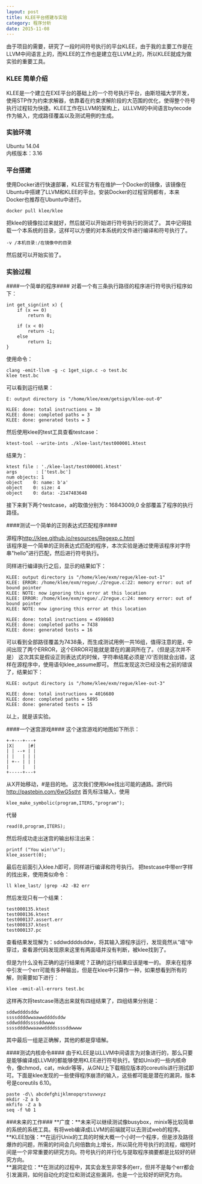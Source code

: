 ```yaml
---
layout: post
title: KLEE平台搭建与实验
category: 程序分析
date: 2015-11-08
---
```

由于项目的需要，研究了一段时间符号执行的平台KLEE，由于我的主要工作是在LLVM中间语言上的，而KLEE的工作也是建立在LLVM上的，所以KLEE就成为做实验的重要工具。

### KLEE 简单介绍 ###

KLEE是一个建立在EXE平台的基础上的一个符号执行平台，由斯坦福大学开发，使用STP作为约束求解器，依靠着在约束求解阶段的大范围的优化，使得整个符号执行过程较为快捷。KLEE工作在LLVM的架构上，以LLVM的中间语言bytecode作为输入，完成路径覆盖以及测试用例的生成。

### 实验环境 ###

Ubuntu 14.04  
内核版本：3.16

### 平台搭建 ###

使用Docker进行快速部署，KLEE官方有在维护一个Docker的镜像，该镜像在Ubuntu中搭建了LLVM和KLEE的平台。安装Docker的过程官网都有，本来Docker也推荐在Ubuntu中进行。  

	docker pull klee/klee

把klee的镜像拉过来就好，然后就可以开始进行符号执行的测试了。
其中记得挂载一个本系统的目录，这样可以方便的对本系统的文件进行编译和符号执行了。

	-v /本机目录:/在镜像中的目录

然后就可以开始实验了。

### 实验过程 ###

####一个简单的程序####
对着一个有三条执行路径的程序进行符号执行程序如下：

	int get_sign(int x) {
		if (x == 0)
			return 0;

	  	if (x < 0)
			return -1;
		else 
			return 1;
	}

使用命令：

	clang -emit-llvm -g -c 1get_sign.c -o test.bc
	klee test.bc 

可以看到运行结果：

	E: output directory is "/home/klee/exm/getsign/klee-out-0"

	KLEE: done: total instructions = 30
	KLEE: done: completed paths = 3
	KLEE: done: generated tests = 3

然后使用klee的test工具查看testcase：

	ktest-tool --write-ints ./klee-last/test000001.ktest 

结果为：

	ktest file : './klee-last/test000001.ktest'
	args       : ['test.bc']
	num objects: 1
	object    0: name: b'a'
	object    0: size: 4
	object    0: data: -2147483648

接下来剩下两个testcase，a的取值分别为：16843009,0
全部覆盖了程序的执行路径。

####测试一个简单的正则表达式匹配程序####

源程序<http://klee.github.io/resources/Regexp.c.html>  
该程序是一个简单的正则表达式匹配的程序，本次实验是通过使用该程序对字符串"hello"进行匹配，然后进行符号执行。

同样进行编译执行之后，显示的结果如下：

	KLEE: output directory is "/home/klee/exm/regue/klee-out-1"
	KLEE: ERROR: /home/klee/exm/regue/./2regue.c:22: memory error: out of bound pointer
	KLEE: NOTE: now ignoring this error at this location
	KLEE: ERROR: /home/klee/exm/regue/./2regue.c:24: memory error: out of bound pointer
	KLEE: NOTE: now ignoring this error at this location

	KLEE: done: total instructions = 4598603
	KLEE: done: completed paths = 7438
	KLEE: done: generated tests = 16

可以看到全部路径覆盖为7438条，而生成测试用例一共16组，值得注意的是，中间出现了两个ERROR，这个ERROR可能就是潜在的漏洞所在了。（但是这次并不是）
这次其实是假设正则表达式的时候，字符串结尾必须是'/0'否则就会出错，这样在源程序中，使用语句klee_assume即可。
然后发现这次已经没有之前的错误了，结果如下：

	KLEE: output directory is "/home/klee/exm/regue/klee-out-3"

	KLEE: done: total instructions = 4016680
	KLEE: done: completed paths = 5895
	KLEE: done: generated tests = 15

以上，就是该实验。

####一个迷宫游戏####
这个迷宫游戏的地图如下所示：

	+-+---+---+
	|X|     |#|
	| | --+ | |
	| |   | | |
	| +-- | | |
	|     |   |
	+-----+---+

从X开始移动，#是目的地。
这次我们使用klee找出可能的通路。源代码<http://pastebin.com/6wG5stht>
首先标注输入，使用

	klee_make_symbolic(program,ITERS,"program");

代替

	read(0,program,ITERS);

然后将成功走出迷宫的输出标注出来：

	printf ("You win!\n");
	klee_assert(0);

最后在前面引入klee.h即可，同样进行编译和符号执行。
把testcase中带err字样的找出来，使用类似命令：

	ll klee_last/ |grep -A2 -B2 err

然后发现只有一个结果：

	test000135.ktest
	test000136.ktest
	test000137.assert.err
	test000137.ktest
	test000137.pc

查看结果发现解为：sddwddddsddw，将其输入源程序运行，发现竟然从”墙“中穿过，查看源代码发现原来这里有两面墙并没有判断，被klee找到了。

但是为什么没有正确的运行结果呢？正确的运行结果应该是唯一的。
原来在程序中引发一个err可能有多种输出，但是在klee中只算作一种，如果想看到所有的解，则需要如下进行：

	klee -emit-all-errors test.bc

这样再次将testcase筛选出来就有四组结果了，四组结果分别是：

	sddwddddsddw
	ssssddddwwaawwddddsddw
	sddwddddssssddwwww
	ssssddddwwaawwddddssssddwwww

其中最后一组是正确解，其他的都是穿墙解。

####测试内核命令####
由于KLEE是以LLVM中间语言为对象进行的，那么只要是能够编译成LLVM的都能够使用KLEE进行符号执行。譬如Unix的一些内核命令，像chmod，cat，mkdir等等，从GNU上下载相应版本的coreutils进行测试即可。下面是klee发现的一些使得程序崩溃的输入，这些都可能是潜在的漏洞，版本号是coreutils 6.10。

	paste -d\\ abcdefghijklmnopqrstuvwxyz
	mkdir -Z a b
	mkfifo -Z a b
	seq -f %0 1

###未来的工作###
**广度：**未来可以继续测试像busybox，minix等比较简单的系统的系统工具。有将web编译成LLVM的前端就可以去测试web的程序。  
**KLEE加强：**在运行Unix的工具的时候大概一个小时一个程序，但是涉及路径爆炸的问题，所需的时间会几何倍数向上增长，所以简化符号执行的流程，缩短时间是一个非常重要的研究方向。符号执行的并行化与提取程序摘要都是比较好的研究方向。  
**漏洞定位：**在测试的过程中，其实会发生非常多的err，但并不是每个err都会引发漏洞，如何自动化的定位和测试这些漏洞，也是一个比较好的研究方向。  


